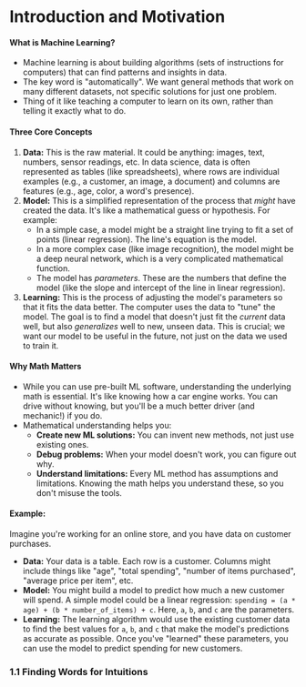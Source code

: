 # Introduction and Motivation

#### What is Machine Learning?
* Machine learning is about building algorithms (sets of instructions for computers) that can find patterns and insights in data.
* The key word is "automatically". We want general methods that work on many different datasets, not specific solutions for just one problem.
* Thing of it like teaching a computer to learn on its own, rather than telling it exactly what to do.

#### Three Core Concepts
1. **Data:** This is the raw material. It could be anything: images, text, numbers, sensor readings, etc. In data science, data is often represented as tables (like spreadsheets), where rows are individual examples (e.g., a customer, an image, a document) and columns are features (e.g., age, color, a word's presence).
2. **Model:** This is a simplified representation of the process that _might_ have created the data. It's like a mathematical guess or hypothesis. For example:
    * In a simple case, a model might be a straight line trying to fit a set of points (linear regression). The line's equation is the model.
    * In a more complex case (like image recognition), the model might be a deep neural network, which is a very complicated mathematical function.
    * The model has _parameters_. These are the numbers that define the model (like the slope and intercept of the line in linear regression).
3. **Learning:** This is the process of adjusting the model's parameters so that it fits the data better. The computer uses the data to "tune" the model. The goal is to find a model that doesn't just fit the _current_ data well, but also _generalizes_ well to new, unseen data. This is crucial; we want our model to be useful in the future, not just on the data we used to train it.

#### Why Math Matters
* While you can use pre-built ML software, understanding the underlying math is essential. It's like knowing how a car engine works. You can drive without knowing, but you'll be a much better driver (and mechanic!) if you do.
* Mathematical understanding helps you:
    * **Create new ML solutions:** You can invent new methods, not just use existing ones.
    * **Debug problems:** When your model doesn't work, you can figure out why.
    * **Understand limitations:** Every ML method has assumptions and limitations. Knowing the math helps you understand these, so you don't misuse the tools.

#### Example: 
Imagine you're working for an online store, and you have data on customer purchases.

* **Data:** Your data is a table. Each row is a customer. Columns might include things like "age", "total spending", "number of items purchased", "average price per item", etc.
* **Model:** You might build a model to predict how much a new customer will spend. A simple model could be a linear regression: `spending = (a * age) + (b * number_of_items) + c`. Here, `a`, `b`, and `c` are the parameters. 
* **Learning:** The learning algorithm would use the existing customer data to find the best values for `a`, `b`, and `c` that make the model's predictions as accurate as possible. Once you've "learned" these parameters, you can use the model to predict spending for new customers.

### 1.1 Finding Words for Intuitions


